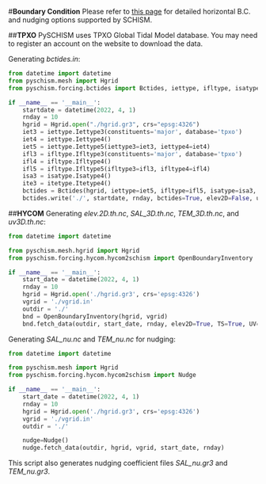 #**Boundary Condition**
Please refer to [this page](https://schism-dev.github.io/schism/master/input-output/bctides.html) for detailed horizontal B.C. and nudging options supported by SCHISM.

##**TPXO**
PySCHISM uses TPXO Global Tidal Model database. You may need to register an account on the website to download the data.

Generating *bctides.in*:   
```python
from datetime import datetime
from pyschism.mesh import Hgrid
from pyschism.forcing.bctides import Bctides, iettype, ifltype, isatype, itetype

if __name__ == '__main__':
    startdate = datetime(2022, 4, 1)
    rnday = 10
    hgrid = Hgrid.open("./hgrid.gr3", crs="epsg:4326")
    iet3 = iettype.Iettype3(constituents='major', database='tpxo')
    iet4 = iettype.Iettype4()
    iet5 = iettype.Iettype5(iettype3=iet3, iettype4=iet4)
    ifl3 = ifltype.Ifltype3(constituents='major', database='tpxo')
    ifl4 = ifltype.Ifltype4()
    ifl5 = ifltype.Ifltype5(ifltype3=ifl3, ifltype4=ifl4)
    isa3 = isatype.Isatype4()
    ite3 = itetype.Itetype4()
    bctides = Bctides(hgrid, iettype=iet5, ifltype=ifl5, isatype=isa3, itetype=ite3)
    bctides.write('./', startdate, rnday, bctides=True, elev2D=False, uv3D=False, tem3D=False, sal3D=False, overwrite=True)
```

##**HYCOM**
Generating *elev.2D.th.nc*, *SAL_3D.th.nc*, *TEM_3D.th.nc*, and *uv3D.th.nc*:
```python
from datetime import datetime

from pyschism.mesh.hgrid import Hgrid
from pyschism.forcing.hycom.hycom2schism import OpenBoundaryInventory

if __name__ == '__main__':
    start_date = datetime(2022, 4, 1)
    rnday = 10
    hgrid = Hgrid.open('./hgrid.gr3', crs='epsg:4326')
    vgrid = './vgrid.in'
    outdir = './'
    bnd = OpenBoundaryInventory(hgrid, vgrid)
    bnd.fetch_data(outdir, start_date, rnday, elev2D=True, TS=True, UV=True)
```
Generating *SAL_nu.nc* and *TEM_nu.nc* for nudging:
```python
from datetime import datetime

from pyschism.mesh import Hgrid
from pyschism.forcing.hycom.hycom2schism import Nudge

if __name__ == '__main__':
    start_date = datetime(2022, 4, 1)
    rnday = 10
    hgrid = Hgrid.open('./hgrid.gr3', crs='epsg:4326')
    vgrid = './vgrid.in'
    outdir = './'

    nudge=Nudge()
    nudge.fetch_data(outdir, hgrid, vgrid, start_date, rnday)
```
This script also generates nudging coefficient files *SAL_nu.gr3* and *TEM_nu.gr3*.